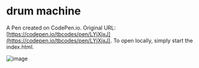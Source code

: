 # drum machine

A Pen created on CodePen.io. Original URL: [https://codepen.io/tbcodes/pen/LYjXjxJ](https://codepen.io/tbcodes/pen/LYjXjxJ). To open locally, simply start the index.html.

![image](https://user-images.githubusercontent.com/50793243/145728974-f4a0db30-19ae-4130-9839-3af60bdf81b2.png)



